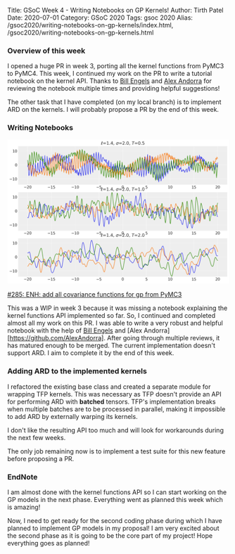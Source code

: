 Title: GSoC Week 4 - Writing Notebooks on GP Kernels!
Author: Tirth Patel
Date: 2020-07-01
Category: GSoC 2020
Tags: gsoc 2020
Alias: /gsoc2020/writing-notebooks-on-gp-kernels/index.html, /gsoc2020/writing-notebooks-on-gp-kernels.html

### Overview of this week

I opened a huge PR in week 3, porting all the kernel functions from PyMC3 to PyMC4. This week, I continued my work on the PR to write a tutorial notebook on the kernel API. Thanks to [Bill Engels](https://github.com/bwengals) and [Alex Andorra](https://github.com/AlexAndorra) for reviewing the notebook multiple times and providing helpful suggestions!

The other task that I have completed (on my local branch) is to implement ARD on the kernels. I will probably propose a PR by the end of this week.

### Writing Notebooks

![Week 4 Amazing Plot](/images/gaussian_process_files/week_4_work.png)


[#285: ENH: add all covariance functions for gp from PyMC3](https://github.com/pymc-devs/pymc4/pull/285)

This was a WIP in week 3 because it was missing a notebook explaining the kernel functions API implemented so far. So, I continued and completed almost all my work on this PR. I was able to write a very robust and helpful notebook with the help of [Bill Engels](https://github.com/bwengals) and [Alex Andorra][https://github.com/AlexAndorra]. After going through multiple reviews, it has matured enough to be merged. The current implementation doesn't support ARD. I aim to complete it by the end of this week.

### Adding ARD to the implemented kernels

I refactored the existing base class and created a separate module for wrapping TFP kernels. This was necessary as TFP doesn't provide an API for performing ARD with **batched** tensors. TFP's implementation breaks when multiple batches are to be processed in parallel, making it impossible to add ARD by externally warping its kernels.

I don't like the resulting API too much and will look for workarounds during the next few weeks.

The only job remaining now is to implement a test suite for this new feature before proposing a PR.

### EndNote

I am almost done with the kernel functions API so I can start working on the GP models in the next phase. Everything went as planned this week which is amazing!

Now, I need to get ready for the second coding phase during which I have planned to implement GP models in my proposal! I am very excited about the second phase as it is going to be the core part of my project! Hope everything goes as planned!
